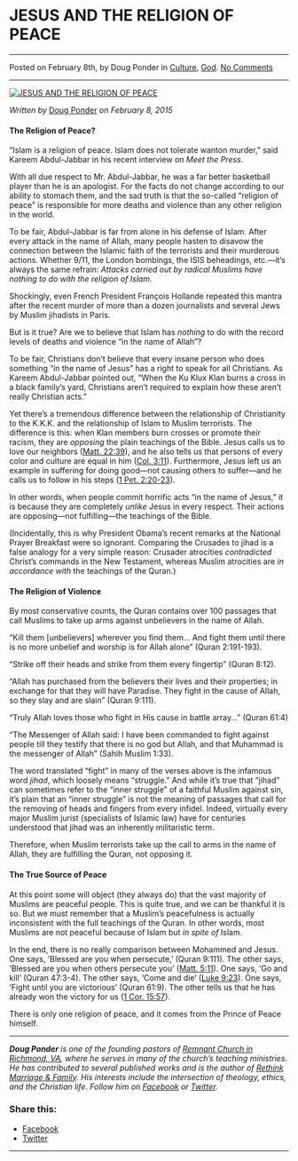 JESUS AND THE RELIGION OF PEACE
===============================

* * *

Posted on February 8th, by Doug Ponder in [Culture](http://www.remnantresource.org/category/culture/), [God](http://www.remnantresource.org/category/god/). [No Comments](http://www.remnantresource.org/jesus-religion-peace/#respond)

* * *

[![JESUS AND THE RELIGION OF PEACE](http://www.remnantresource.org/wp-content/uploads/2015/02/Jesus_and_the_religion_peace.jpg)](http://www.remnantresource.org/wp-content/uploads/2015/02/Jesus_and_the_religion_peace.jpg)  

_Written by_ [Doug Ponder](http://www.remnantresource.org/author/doug-ponder/ "Posts by Doug Ponder") _on February 8, 2015_

#### **The Religion of Peace?**

“Islam is a religion of peace. Islam does not tolerate wanton murder,” said Kareem Abdul-Jabbar in his recent interview on _Meet the Press_.

With all due respect to Mr. Abdul-Jabbar, he was a far better basketball player than he is an apologist. For the facts do not change according to our ability to stomach them, and the sad truth is that the so-called “religion of peace” is responsible for more deaths and violence than any other religion in the world.

To be fair, Abdul-Jabbar is far from alone in his defense of Islam. After every attack in the name of Allah, many people hasten to disavow the connection between the Islamic faith of the terrorists and their murderous actions. Whether 9/11, the London bombings, the ISIS beheadings, etc.—it’s always the same refrain: _Attacks carried out by radical Muslims have nothing to do with the religion of Islam._

Shockingly, even French President François Hollande repeated this mantra after the recent murder of more than a dozen journalists and several Jews by Muslim jihadists in Paris.

But is it true? Are we to believe that Islam has _nothing_ to do with the record levels of deaths and violence “in the name of Allah”?

To be fair, Christians don’t believe that every insane person who does something “in the name of Jesus” has a right to speak for all Christians. As Kareem Abdul-Jabbar pointed out, “When the Ku Klux Klan burns a cross in a black family’s yard, Christians aren’t required to explain how these aren’t really Christian acts.”

Yet there’s a tremendous difference between the relationship of Christianity to the K.K.K. and the relationship of Islam to Muslim terrorists. The difference is this: when Klan members burn crosses or promote their racism, they are _opposing_ the plain teachings of the Bible. Jesus calls us to love our neighbors ([Matt. 22:39](http://www.biblestudytools.com/matthew/22-39.html)), and he also tells us that persons of every color and culture are equal in him ([Col. 3:11](http://www.biblestudytools.com/colossians/3-11.html)). Furthermore, Jesus left us an example in suffering for doing good—not causing others to suffer—and he calls us to follow in his steps ([1 Pet. 2:20-23](http://www.biblestudytools.com/1-peter/passage.aspx?q=1-peter+2:20-23)).

In other words, when people commit horrific acts “in the name of Jesus,” it is because they are completely _unlike_ Jesus in every respect. Their actions are opposing—not fulfilling—the teachings of the Bible.

(Incidentally, this is why President Obama’s recent remarks at the National Prayer Breakfast were so ignorant. Comparing the Crusades to jihad is a false analogy for a very simple reason: Crusader atrocities _contradicted_ Christ’s commands in the New Testament, whereas Muslim atrocities are _in accordance with_ the teachings of the Quran.)

#### **The Religion of Violence**

By most conservative counts, the Quran contains over 100 passages that call Muslims to take up arms against unbelievers in the name of Allah.

“Kill them \[unbelievers\] wherever you find them… And fight them until there is no more unbelief and worship is for Allah alone” (Quran 2:191-193).

“Strike off their heads and strike from them every fingertip” (Quran 8:12).

“Allah has purchased from the believers their lives and their properties; in exchange for that they will have Paradise. They fight in the cause of Allah, so they slay and are slain” (Quran 9:111).

“Truly Allah loves those who fight in His cause in battle array…” (Quran 61:4)

“The Messenger of Allah said: I have been commanded to fight against people till they testify that there is no god but Allah, and that Muhammad is the messenger of Allah” (Sahih Muslim 1:33).

The word translated “fight” in many of the verses above is the infamous word _jihad_, which loosely means “struggle.” And while it’s true that “jihad” can sometimes refer to the “inner struggle” of a faithful Muslim against sin, it’s plain that an “inner struggle” is not the meaning of passages that call for the removing of heads and fingers from every infidel. Indeed, virtually every major Muslim jurist (specialists of Islamic law) have for centuries understood that jihad was an inherently militaristic term.

Therefore, when Muslim terrorists take up the call to arms in the name of Allah, they are fulfilling the Quran, not opposing it.

#### **The True Source of Peace**

At this point some will object (they always do) that the vast majority of Muslims are peaceful people. This is quite true, and we can be thankful it is so. But we must remember that a Muslim’s peacefulness is actually inconsistent with the full teachings of the Quran. In other words, most Muslims are not peaceful because of Islam but _in spite of_ Islam.

In the end, there is no really comparison between Mohammed and Jesus. One says, ‘Blessed are you when persecute,’ (Quran 9:111). The other says, ‘Blessed are you when others persecute you’ ([Matt. 5:11](http://www.biblestudytools.com/matthew/5-11.html)). One says, ‘Go and kill’ (Quran 47:3-4). The other says, ‘Come and die’ ([Luke 9:23](http://www.biblestudytools.com/luke/9-23.html)). One says, ‘Fight until you are victorious’ (Quran 61:9). The other tells us that he has already won the victory for us ([1 Cor. 15:57](http://www.biblestudytools.com/1-corinthians/15-57.html)).

There is only one religion of peace, and it comes from the Prince of Peace himself.

* * *

_**Doug Ponder** is one of the founding_ _pastors of_ [_Remnant Church in Richmond, VA_](http://www.remnantrichmond.org/)_, where he serves in many of the church’s teaching ministries. He has contributed to several published works and is the author of_ [_Rethink Marriage & Family_](http://www.remnantrichmond.org/mediafiles/uploaded/r/0e1604567_rethink-marriage-and-family-ebook.pdf)_. His interests include the intersection of theology,_ _ethics, and the Christian life. Follow him on_ [_Facebook_](https://www.facebook.com/authordougponder) _or_ [_Twitter_](https://twitter.com/dougponder)_._

### Share this:

*   [Facebook](http://www.remnantresource.org/jesus-religion-peace/?share=facebook "Click to share on Facebook")
*   [Twitter](http://www.remnantresource.org/jesus-religion-peace/?share=twitter "Click to share on Twitter")

  

* * *

